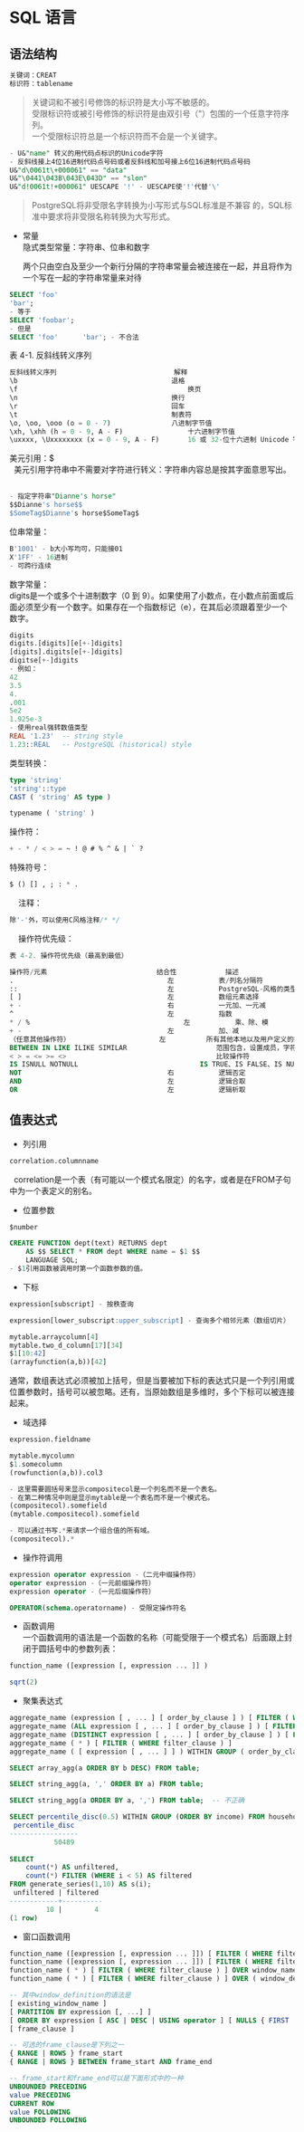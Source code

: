 SQL 语言
====

语法结构
----
```sql
关键词：CREAT  
标识符：tablename  
```
> 关键词和不被引号修饰的标识符是大小写不敏感的。  
受限标识符或被引号修饰的标识符是由双引号（"）包围的一个任意字符序列。  
一个受限标识符总是一个标识符而不会是一个关键字。  

```sql
- U&"name" 转义的用代码点标识的Unicode字符
- 反斜线接上4位16进制代码点号码或者反斜线和加号接上6位16进制代码点号码
U&"d\0061t\+000061" == "data"
U&"\0441\043B\043E\043D" == "slon"
U&"d!0061t!+000061" UESCAPE '!' - UESCAPE使'!'代替'\'
```

> PostgreSQL将非受限名字转换为小写形式与SQL标准是不兼容 的，SQL标准中要求将非受限名称转换为大写形式。  

- 常量  
    隐式类型常量：字符串、位串和数字  
    
    两个只由空白及至少一个新行分隔的字符串常量会被连接在一起，并且将作为一个写在一起的字符串常量来对待
```sql
SELECT 'foo'
'bar';
- 等于
SELECT 'foobar';
- 但是
SELECT 'foo'      'bar'; - 不合法
```

表 4-1. 反斜线转义序列  
```sql
反斜线转义序列	                            解释  
\b	                                    退格  
\f                                          换页  
\n	                                    换行  
\r	                                    回车  
\t	                                    制表符  
\o, \oo, \ooo (o = 0 - 7)	            八进制字节值  
\xh, \xhh (h = 0 - 9, A - F)	            十六进制字节值  
\uxxxx, \Uxxxxxxxx (x = 0 - 9, A - F)	    16 或 32-位十六进制 Unicode 字符值  
```

美元引用：$      
    美元引用字符串中不需要对字符进行转义：字符串内容总是按其字面意思写出。  
```sql
- 指定字符串"Dianne's horse"
$$Dianne's horse$$
$SomeTag$Dianne's horse$SomeTag$
```

位串常量：  
```sql
B'1001' - b大小写均可，只能接01
X'1FF' - 16进制
- 可跨行连续
```

数字常量：  
    digits是一个或多个十进制数字（0 到 9）。如果使用了小数点，在小数点前面或后面必须至少有一个数字。如果存在一个指数标记（e），在其后必须跟着至少一个数字。
```sql
digits
digits.[digits][e[+-]digits]
[digits].digits[e[+-]digits]
digitse[+-]digits
- 例如：
42
3.5
4.
.001
5e2
1.925e-3
- 使用real强转数值类型
REAL '1.23'  -- string style
1.23::REAL   -- PostgreSQL (historical) style
```

类型转换：  
```sql
type 'string'
'string'::type
CAST ( 'string' AS type )

typename ( 'string' )
```

操作符：   
```sql
+ - * / < > = ~ ! @ # % ^ & | ` ?
```

特殊符号：
```sql
$ () [] , ; : * .  
```
    
注释：  
```sql
除'-'外，可以使用C风格注释/* */     
```
    
操作符优先级：  
```sql
表 4-2. 操作符优先级（最高到最低）

操作符/元素	                         结合性	        描述
.	                                   左	       表/列名分隔符
::	                                   左	       PostgreSQL-风格的类型转换
[ ]	                                   左	       数组元素选择
+ -	                                   右	       一元加、一元减
^	                                   左	       指数
* / %	                                   左	       乘、除、模
+ -	                                   左	       加、减
（任意其他操作符）	                   左          所有其他本地以及用户定义的操作符
BETWEEN IN LIKE ILIKE SIMILAR	 	               范围包含，设置成员，字符串匹配
< > = <= >= <>	 	                               比较操作符
IS ISNULL NOTNULL	 	                       IS TRUE、IS FALSE、IS NULL、IS DISTINCT FROM等
NOT	                                   右	       逻辑否定
AND	                                   左	       逻辑合取
OR	                                   左	       逻辑析取
```

值表达式
----  

- 列引用  
```sql
correlation.columnname
```  
    correlation是一个表（有可能以一个模式名限定）的名字，或者是在FROM子句中为一个表定义的别名。  
    
- 位置参数  
```sql
$number

CREATE FUNCTION dept(text) RETURNS dept
    AS $$ SELECT * FROM dept WHERE name = $1 $$
    LANGUAGE SQL;
- $1引用函数被调用时第一个函数参数的值。
```

- 下标  
```sql
expression[subscript] - 按秩查询

expression[lower_subscript:upper_subscript] - 查询多个相邻元素（数组切片）

mytable.arraycolumn[4]
mytable.two_d_column[17][34]
$1[10:42]
(arrayfunction(a,b))[42]
```  
通常，数组表达式必须被加上括号，但是当要被加下标的表达式只是一个列引用或位置参数时，括号可以被忽略。还有，当原始数组是多维时，多个下标可以被连接起来。  
- 域选择  
```sql
expression.fieldname

mytable.mycolumn
$1.somecolumn
(rowfunction(a,b)).col3

- 这里需要圆括号来显示compositecol是一个列名而不是一个表名。
- 在第二种情况中则是显示mytable是一个表名而不是一个模式名。
(compositecol).somefield
(mytable.compositecol).somefield

- 可以通过书写.*来请求一个组合值的所有域。
(compositecol).*
```

- 操作符调用  
```sql
expression operator expression -（二元中缀操作符）
operator expression -（一元前缀操作符）
expression operator -（一元后缀操作符）

OPERATOR(schema.operatorname) - 受限定操作符名
```

- 函数调用  
    一个函数调用的语法是一个函数的名称（可能受限于一个模式名）后面跟上封闭于圆括号中的参数列表：  
```sql
function_name ([expression [, expression ... ]] )

sqrt(2)
```

- 聚集表达式  
```sql
aggregate_name (expression [ , ... ] [ order_by_clause ] ) [ FILTER ( WHERE filter_clause ) ]
aggregate_name (ALL expression [ , ... ] [ order_by_clause ] ) [ FILTER ( WHERE filter_clause ) ]
aggregate_name (DISTINCT expression [ , ... ] [ order_by_clause ] ) [ FILTER ( WHERE filter_clause ) ]
aggregate_name ( * ) [ FILTER ( WHERE filter_clause ) ]
aggregate_name ( [ expression [ , ... ] ] ) WITHIN GROUP ( order_by_clause ) [ FILTER ( WHERE filter_clause ) ]

SELECT array_agg(a ORDER BY b DESC) FROM table;

SELECT string_agg(a, ',' ORDER BY a) FROM table;

SELECT string_agg(a ORDER BY a, ',') FROM table;  -- 不正确

SELECT percentile_disc(0.5) WITHIN GROUP (ORDER BY income) FROM households;
 percentile_disc
-----------------
           50489
           
SELECT
    count(*) AS unfiltered,
    count(*) FILTER (WHERE i < 5) AS filtered
FROM generate_series(1,10) AS s(i);
 unfiltered | filtered
------------+----------
         10 |        4
(1 row)
```

- 窗口函数调用  

```sql
function_name ([expression [, expression ... ]]) [ FILTER ( WHERE filter_clause ) ] OVER window_name
function_name ([expression [, expression ... ]]) [ FILTER ( WHERE filter_clause ) ] OVER ( window_definition )
function_name ( * ) [ FILTER ( WHERE filter_clause ) ] OVER window_name
function_name ( * ) [ FILTER ( WHERE filter_clause ) ] OVER ( window_definition )

-- 其中window_definition的语法是
[ existing_window_name ]
[ PARTITION BY expression [, ...] ]
[ ORDER BY expression [ ASC | DESC | USING operator ] [ NULLS { FIRST | LAST } ] [, ...] ]
[ frame_clause ]

-- 可选的frame_clause是下列之一
{ RANGE | ROWS } frame_start
{ RANGE | ROWS } BETWEEN frame_start AND frame_end

-- frame_start和frame_end可以是下面形式中的一种
UNBOUNDED PRECEDING
value PRECEDING
CURRENT ROW
value FOLLOWING
UNBOUNDED FOLLOWING
```
